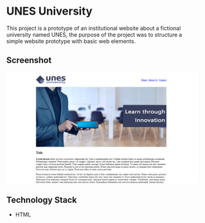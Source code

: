 # UNES University

This project is a prototype of an institutional website about a fictional university named UNES, the purpose of the project was to structure a simple website prototype with basic web elements.

## Screenshot 

![Screenshot](Screenshot.png)

## Technology Stack

+ HTML
